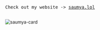 <samp>
Check out my website -> <a href="https://saumya.lol">saumya.lol</a>
</samp>
<br /><br />

![saumya-card](https://github.com/27Saumya/27Saumya/assets/64534496/379e3fb6-61c1-480b-8208-e2b394b1d2ff)
